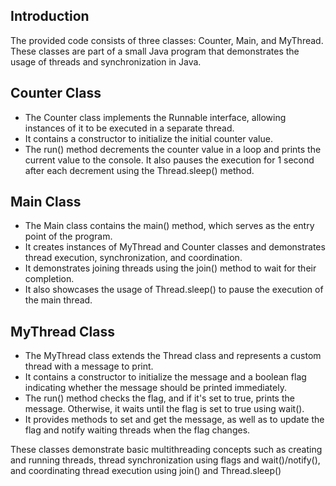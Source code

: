 ## Introduction
The provided code consists of three classes: Counter, Main, and MyThread. These classes are part of a small Java program that demonstrates the usage of threads and synchronization in Java.

## Counter Class
- The Counter class implements the Runnable interface, allowing instances of it to be executed in a separate thread.
- It contains a constructor to initialize the initial counter value.
- The run() method decrements the counter value in a loop and prints the current value to the console. It also pauses the execution for 1 second after each decrement using the Thread.sleep() method.

## Main Class
- The Main class contains the main() method, which serves as the entry point of the program.
- It creates instances of MyThread and Counter classes and demonstrates thread execution, synchronization, and coordination.
- It demonstrates joining threads using the join() method to wait for their completion.
- It also showcases the usage of Thread.sleep() to pause the execution of the main thread.

## MyThread Class
- The MyThread class extends the Thread class and represents a custom thread with a message to print.
- It contains a constructor to initialize the message and a boolean flag indicating whether the message should be printed immediately.
- The run() method checks the flag, and if it's set to true, prints the message. Otherwise, it waits until the flag is set to true using wait().
- It provides methods to set and get the message, as well as to update the flag and notify waiting threads when the flag changes.

These classes demonstrate basic multithreading concepts such as creating and running threads, thread synchronization using flags and wait()/notify(), and coordinating thread execution using join() and Thread.sleep()
